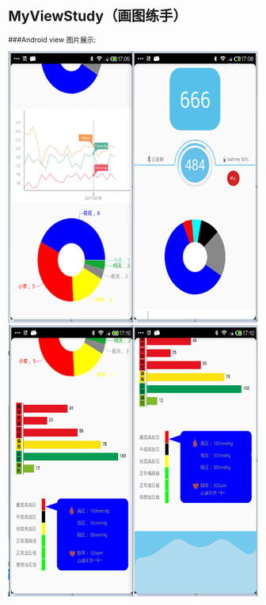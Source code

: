 # MyViewStudy（画图练手）
###Android view 图片展示:
 



 <img src="https://github.com/lisheny/MyViewStudy/blob/master/app/jiemian/QQ%E5%9B%BE%E7%89%8720170314104404.png?raw=true" width="600" height="550" alt="图片演示"/> 


 <img src="https://github.com/lisheny/MyViewStudy/blob/master/app/jiemian/QQ%E5%9B%BE%E7%89%8720170314104355.png?raw=true" width="600" height="550" alt="图片演示"/> 
